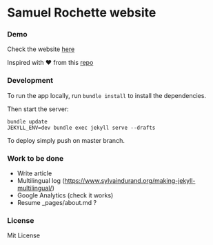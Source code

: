 # Samuel Rochette website

### Demo

Check the website [here](https://saxamos.github.io/)

Inspired with ❤ from this [repo](https://github.com/artemsheludko/derrick)

### Development

To run the app locally, run `bundle install` to install the dependencies.

Then start the server:
```
bundle update
JEKYLL_ENV=dev bundle exec jekyll serve --drafts
```

To deploy simply push on master branch.

### Work to be done

* Write article
* Multilingual log (https://www.sylvaindurand.org/making-jekyll-multilingual/)
* Google Analytics (check it works)
* Resume _pages/about.md ?

### License

Mit License
